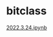# bitclass
[2022.3.24.ipynb](https://github.com/kangbohyeon/bitclass/blob/main/Python/2022.3.23.ipynb)
